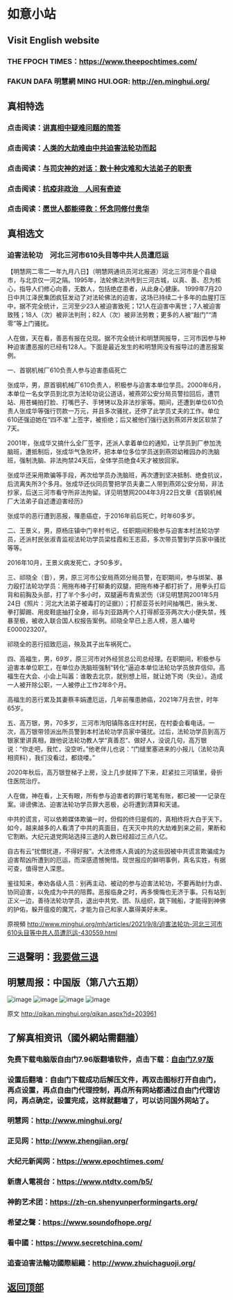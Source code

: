 # 如意小站

## Visit English website

### THE FPOCH TIMES：https://www.theepochtimes.com/

### FAKUN DAFA 明慧網 MING HUI.OGR: http://en.minghui.org/

## 真相特选

### 点击阅读：[讲真相中疑难问题的简答](https://github.com/pinhe91/jcxw3/tree/main)

### 点击阅读：[人类的大劫难由中共迫害法轮功而起](https://github.com/pinhe91/jcxw4/tree/main) 

### 点击阅读：[与司灾神的对话：数十种灾难和大法弟子的职责](https://github.com/pinhe91/jcxw1/tree/main) 

### 点击阅读：[抗疫非政治　人间有奇迹](https://github.com/pinhe91/jcxw2/tree/main) 

### 点击阅读：[愿世人都能得救：怀念同修付贵华](https://github.com/pinhe91/jcxw5/tree/main)

## 真相选文

### 迫害法轮功　河北三河市610头目等中共人员遭厄运

【明慧网二零二一年九月八日】（明慧网通讯员河北报道）河北三河市是个县级市，与北京仅一河之隔。1995年，法轮佛法洪传到三河古城，以真、善、忍为核心，指导人们修心向善，无数人，包括绝症患者，从此身心健康。
1999年7月20日中共江泽民集团疯狂发动了对法轮佛法的迫害，这场已持续二十多年的血腥打压中，据不完全统计，三河至少23人被迫害致死；121人在迫害中离世；7人被迫害致残；18人（次）被非法判刑；82人（次）被非法劳教；更多的人被“敲门”“清零”等上门骚扰。

人在做，天在看，善恶有报在兑现。据不完全统计和明慧网报导，三河市因参与种种迫害遭恶报的已经有128人。下面是最近发生的和明慧网没有报导过的遭恶报案例。

一、首钢机械厂610负责人参与迫害患癌死亡

张成华，男，原首钢机械厂610负责人，积极参与迫害本单位学员。2000年6月，本单位一名女学员到北京为法轮功说公道话，被燕郊公安分局员警拉回后，遭罚站、用苍蝇拍打脸、打嘴巴子、手铐铐以及非法抄家等。期间，还遭到单位610负责人张成华等强行罚款一万元，并且多次骚扰，还停了此学员丈夫的工作。单位610还强迫她在“四不准”上签字，被拒绝；后又被他们强行送到燕郊开发区软禁了7天。

2001年，张成华又搞什么全厂签字，还派人拿着单位的通知，让学员到厂参加洗脑班，遭抵制后，张成华气急败坏，把本单位多位学员送到燕郊幼稚园办的洗脑班，强制洗脑、非法拘禁24天后，全体学员绝食4天才被放回家。

张成华还采用欺骗等手段，再次给学员办洗脑班，再次遭到坚决抵制、绝食抗议，后流离失所3个多月。张成华还伙同员警把学员夫妻二人带到燕郊公安分局，非法抄家，后送三河市看守所非法拘留。详见明慧网2004年3月22日文章《首钢机械厂大法弟子自述遭迫害经历》

张成华的恶行遭到恶报，罹患癌症，于2016年前后死亡，时年60多岁。

二、王景义，男，原杨庄镇中门辛村书记，任职期间积极参与迫害本村法轮功学员，还派村民张淑青监视法轮功学员梁桂霞和王志茹，多次带员警到学员家中骚扰等等。

2016年10月，王景义病发死亡，才50多岁。

三、祁晓全（音），男，原三河市公安局燕郊分局员警，在职期间，参与绑架、暴力殴打法轮功学员：用拖布棒子打柳勇的双腿，把拖布棒子都打折了，用拳头打后背和前胸及头部，打了半个多小时，双腿遍布青紫淤伤（详见明慧网2001年5月24日《照片：河北大法弟子被毒打的证据》）；打郝亚芬长时间抽嘴巴，揪头发、拳打脚踢、用皮鞋底抽打全身，祁与刘亚路两个人打得郝亚芬两次大小便失禁，残暴至极，被收入联合国人权报告案例。祁晓全早已上恶人榜，恶人编号E000023207。

祁晓全的恶行招致厄运，殃及其子出车祸死亡。

四、高福生，男，69岁，原三河市对外经贸总公司总经理。在职期间，积极参与迫害本单位职工，在单位办洗脑班强制“转化”逼迫本单位法轮功学员放弃信仰。高福生在大会、小会上叫嚣：谁敢去北京，就别想上班，就让她下岗（失业）。造成一人被开除公职，一人被停止工作2年8个月。

高福生的恶行累及其妻蔡丰娟遭厄运，几年前罹患肺癌，2021年7月去世，时年65岁。

五、高万银，男，70多岁，三河市泃阳镇陈各庄村村民，在村委会看电话。一次，高万银带领派出所员警到本村法轮功学员家中骚扰。过后，法轮功学员到高万银家里讲真相，跟他说法轮功教人学“真善忍”、做好人，没说几句，高万银说：“你走吧，我忙，没空听。”他老伴儿也说：“门缝里塞进来的小报儿（法轮功真相资料），我们没看过，都烧喽。”

2020年秋后，高万银登梯子上房，没上几步就摔了下来，赶紧拉三河镇里，骨折住医院治疗。

人在做，神在看，上天有眼，所有参与迫害者的罪行笔笔有账，都已被一一记录在案。诽谤佛法、迫害法轮功学员罪大恶极，必将遭到清算和天谴。

中共的谎言，可以依赖媒体欺骗一时，但假的终归是假的，真相终将大白于天下。如今，越来越多的人看清了中共的真面目，在天灭中共的大劫难到来之前，果断和它割断。大纪元退党网站选择三退的人数已经超过三点八亿。

自古有云“扰僧扰道，不得好报”。大法修炼人真诚的为这些因被中共谎言欺骗成为迫害帮凶所遭到的厄运，而深感遗憾惋惜。现世报应的鲜明事例，真名实姓，有据可查，值得世人深思。

鉴往知来，奉劝各级人员：别再主动、被动的参与迫害法轮功，不要再助纣为虐、协同迫害，以免成为中共的陪葬。恶报临身之时，再多懊悔也无济于事。只有站到正义一边，善待法轮功学员，退出中共党、团、队组织，跳下贼船，才能得到神佛的护佑，躲开瘟疫的魔咒，才能为自己和家人赢得美好未来。

原視頻 http://www.minghui.org/mh/articles/2021/9/8/迫害法轮功-河北三河市610头目等中共人员遭厄运-430559.html

## 三退聲明：[我要做三退](http://tuidang.ddns.net/)

## 明慧周报：中国版（第八六五期）

![image](https://user-images.githubusercontent.com/79625284/131982729-3e5c23e0-af45-48d8-ae7c-07590e58c65f.png)
![image](https://user-images.githubusercontent.com/79625284/131982791-5f9c46bd-6f1e-41ef-a5c8-df0def8b466e.png)
![image](https://user-images.githubusercontent.com/79625284/131982840-a35a2afe-d29e-4f95-bf1c-72f4a4340828.png)
![image](https://user-images.githubusercontent.com/79625284/131982903-62d38b91-2b97-43b5-9c7f-88f81722150d.png)

原文 http://qikan.minghui.org/qikan.aspx?id=203961

## 了解真相资讯（國外網站需翻牆）

### 免费下载电脑版自由门7.96版翻墙软件，点击下载：[自由门7.97版](https://github.com/pinhe91/tuiguang/files/6839679/fg797r.zip)

### 设置后翻墙：自由门下载成功后解压文件，再双击图标打开自由门，再点设置，再点自由门代理控制，再点所有网站都通过自由门代理访问，再点确定，设置完成，这样就翻墙了，可以访问国外网站了。

### 明慧网：http://www.minghui.org/

### 正见网：http://www.zhengjian.org/

### 大纪元新闻网：https://www.epochtimes.com/

### 新唐人電視台：https://www.ntdtv.com/b5/

### 神韵艺术团：https://zh-cn.shenyunperformingarts.org/

### 希望之聲：https://www.soundofhope.org/

### 看中國：https://www.secretchina.com/

### 追查迫害法輪功國際組織：http://www.zhuichaguoji.org/

## [返回顶部](https://git.io/Js3EY)
